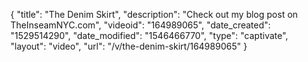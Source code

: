 {
    "title": "The Denim Skirt",
    "description": "Check out my blog post on TheInseamNYC.com",
    "videoid": "164989065",
    "date_created": "1529514290",
    "date_modified": "1546466770",
    "type": "captivate",
    "layout": "video",
    "url": "\/v\/the-denim-skirt\/164989065"
}